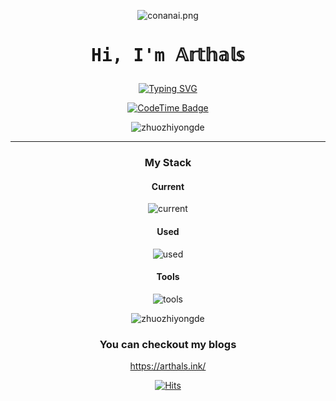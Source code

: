 <div align="center">

![conanai.png](https://s11.ax1x.com/2024/01/02/pijGn6H.png)
  
<div align="center">
  <h1><pre>Hi, I'm 𝔸𝕣𝕥𝕙𝕒𝕝𝕤</pre></h1>
  <a href="https://git.io/typing-svg"><img src="https://readme-typing-svg.demolab.com?font=Fira+Code&weight=500&size=24&pause=1000&color=06B6D4&center=true&vCenter=true&width=500&lines=%E2%9C%A8+%E5%BF%97%E4%B9%8B%E6%89%80%E8%B6%8B%EF%BC%8C%E6%97%A0%E8%BF%9C%E5%BC%97%E5%B1%8A;%F0%9F%8C%9F+%E2%84%82%F0%9D%95%99%F0%9D%95%92%F0%9D%95%A4%F0%9D%95%9A%F0%9D%95%9F%F0%9D%95%98+%F0%9D%95%92+%F0%9D%95%9D%F0%9D%95%9A%F0%9D%95%98%F0%9D%95%99%F0%9D%95%A5+%F0%9D%95%93%F0%9D%95%96%F0%9D%95%AA%F0%9D%95%A0%F0%9D%95%9F%F0%9D%95%95+%F0%9D%95%A3%F0%9D%95%96%F0%9D%95%92%F0%9D%95%94%F0%9D%95%99" alt="Typing SVG" /></a>
</div>

[![CodeTime Badge](https://img.shields.io/endpoint?style=flat-square&color=000000&url=https://api.codetime.dev/shield?id=20455&project=&in=0&labelColor=000000&)](https://codetime.dev)

<!-- <p align="center"> -->
<!--   <img src="" width="100%" title="Intro Card" alt="Intro Card"> -->
<!-- </p> -->
<p align="center">
  <img src="https://github-readme-stats.vercel.app/api?username=zhuozhiyongde&show_icons=true&theme=radical&title_color=FFE652&text_color=71DFE7&hide_border=1&border_radius=10" alt="zhuozhiyongde">
  </p>


---
### My Stack

#### Current

![current](https://skillicons.dev/icons?i=vue,python,pytorch,md,nuxtjs,nodejs,figma,ps,js,css,cpp,c,docker&perline=6&theme=dark)

#### Used

![used](https://skillicons.dev/icons?i=mysql,react,r,vim,nginx,cs,ai,ts&perline=6&theme=dark)

#### Tools

![tools](https://skillicons.dev/icons?i=github,vscode,linux,git&perline=6&theme=dark)


<p align="center">
  <img src="https://github-readme-stats.vercel.app/api/top-langs/?username=zhuozhiyongde&layout=compact&hide=html&title_color=FFE652&theme=radical&text_color=71DFE7&hide_border=1&border_radius=10" alt="zhuozhiyongde">
</p>

### You can checkout my blogs

https://arthals.ink/

[![Hits](https://hits.seeyoufarm.com/api/count/incr/badge.svg?url=https%3A%2F%2Fgithub.com%2Fzhuozhiyongde&count_bg=%23000000&title_bg=%23000000&icon=spacex.svg&icon_color=%23E7E7E7&title=Hits&edge_flat=true)](https://hits.seeyoufarm.com)
  
</div>
